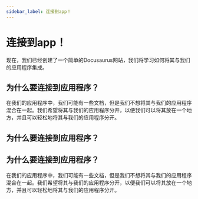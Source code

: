 ```yaml
---
sidebar_label: 连接到app！
---
```


# 连接到app！

现在，我们已经创建了一个简单的Docusaurus网站，我们将学习如何将其与我们的应用程序集成。

## 为什么要连接到应用程序？

在我们的应用程序中，我们可能有一些文档，但是我们不想将其与我们的应用程序混合在一起。我们希望将其与我们的应用程序分开，以便我们可以将其放在一个地方，并且可以轻松地将其与我们的应用程序分开。

## 为什么要连接到应用程序？


## 为什么要连接到应用程序？

在我们的应用程序中，我们可能有一些文档，但是我们不想将其与我们的应用程序混合在一起。我们希望将其与我们的应用程序分开，以便我们可以将其放在一个地方，并且可以轻松地将其与我们的应用程序分开。

